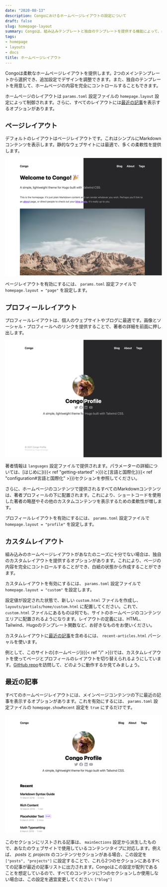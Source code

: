 ```yaml
---
date: "2020-08-13"
description: Congoにおけるホームページレイアウトの設定について
draft: false
slug: homepage-layout
summary: Congoは、組み込みテンプレートと独自のテンプレートを提供する機能によって、柔軟なホームページレイアウトを提供します。
tags:
- homepage
- layouts
- docs
title: ホームページレイアウト
---
```


Congoは柔軟なホームページレイアウトを提供します。2つのメインテンプレートから選択でき、追加設定でデザインを調整できます。また、独自のテンプレートを用意して、ホームページの内容を完全にコントロールすることもできます。

ホームページのレイアウトは `params.toml` 設定ファイルの `homepage.layout` 設定によって制御されます。さらに、すべてのレイアウトには[最近の記事](#最近の記事)を表示するオプションがあります。

## ページレイアウト

デフォルトのレイアウトはページレイアウトです。これはシンプルにMarkdownコンテンツを表示します。静的なウェブサイトには最適で、多くの柔軟性を提供します。

![Screenshot of homepage layout](home-page.jpg)

ページレイアウトを有効にするには、 `params.toml` 設定ファイルで `homepage.layout = "page"` を設定します。

## プロフィールレイアウト

プロフィールレイアウトは、個人のウェブサイトやブログに最適です。画像とソーシャル・プロフィールへのリンクを提供することで、著者の詳細を前面に押し出します。

![Screenshot of profile layout](home-profile.jpg)

著者情報は `languages` 設定ファイルで提供されます。パラメーターの詳細については、[はじめに]({{< ref "getting-started" >}})と[言語と国際化]({{< ref "configuration#言語と国際化" >}})セクションを参照してください。

さらに、ホームページのコンテンツで提供されるすべてのMarkdownコンテンツは、著者プロフィールの下に配置されます。これにより、ショートコードを使用した著者の略歴やその他のカスタムコンテンツを表示するための柔軟性が増します。

プロフィールレイアウトを有効にするには、 `params.toml` 設定ファイルで `homepage.layout = "profile"` を設定します。

## カスタムレイアウト

組み込みのホームページレイアウトがあなたのニーズに十分でない場合は、独自のカスタムレイアウトを提供するオプションがあります。これにより、ページの内容を完全にコントロールすることができ、白紙の状態から作成することができます。

カスタムレイアウトを有効にするには、 `params.toml` 設定ファイルで `homepage.layout = "custom"` を設定します。

設定値が設定された状態で、新しい `custom.html` ファイルを作成し、 `layouts/partials/home/custom.html` に配置してください。これで、 `custom.html` ファイルにあるものは何でも、サイトのホームページのコンテンツエリアに配置されるようになります。レイアウトの定義には、HTML、Tailwind、Hugoのテンプレート関数など、お好きなものをお使いください。

カスタムレイアウトに[最近の記事](#最近の記事)を含めるには、 `recent-articles.html` パーシャルを使います。

例として、このサイトの[ホームページ]({{< ref "/" >}})では、カスタムレイアウトを使ってページとプロフィールのレイアウトを切り替えられるようにしています。[GitHub repo](https://github.com/jpanther/congo/blob/dev/exampleSite/layouts/partials/home/custom.html)を訪問して、どのように動作するか見てみましょう。

## 最近の記事

すべてのホームページレイアウトには、メインページコンテンツの下に最近の記事を表示するオプションがあります。これを有効にするには、 `params.toml` 設定ファイルの `homepage.showRecent` 設定を `true` にするだけです。

![Profile layout with recent articles](home-profile-list.jpg)

このセクションにリストされる記事は、 `mainSections` 設定から派生したもので、あなたのウェブサイトで使用しているコンテンツタイプに対応します。例えば、 _posts_ と _projects_ のコンテンツセクションがある場合、この設定を `["posts", "projects"]` に設定することで、これら2つのセクションにあるすべての記事が最近の記事リストに出力されます。Congoはこの設定が配列であることを想定しているので、すべてのコンテンツに1つのセクションしか使用しない場合は、この設定を適宜変更してください: `["blog"]`
